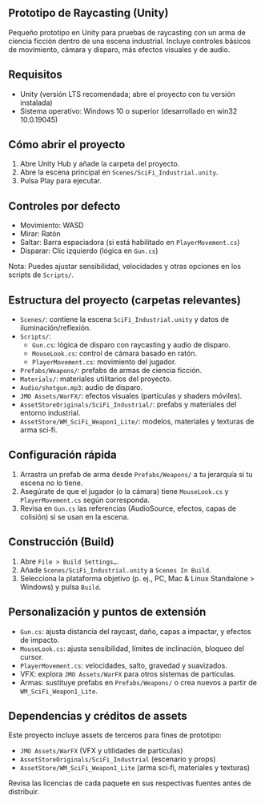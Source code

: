 ## Prototipo de Raycasting (Unity)

Pequeño prototipo en Unity para pruebas de raycasting con un arma de ciencia ficción dentro de una escena industrial. Incluye controles básicos de movimiento, cámara y disparo, más efectos visuales y de audio.

## Requisitos

- Unity (versión LTS recomendada; abre el proyecto con tu versión instalada)
- Sistema operativo: Windows 10 o superior (desarrollado en win32 10.0.19045)

## Cómo abrir el proyecto

1. Abre Unity Hub y añade la carpeta del proyecto.
2. Abre la escena principal en `Scenes/SciFi_Industrial.unity`.
3. Pulsa Play para ejecutar.

## Controles por defecto

- Movimiento: WASD
- Mirar: Ratón
- Saltar: Barra espaciadora (si está habilitado en `PlayerMovement.cs`)
- Disparar: Clic izquierdo (lógica en `Gun.cs`)

Nota: Puedes ajustar sensibilidad, velocidades y otras opciones en los scripts de `Scripts/`.

## Estructura del proyecto (carpetas relevantes)

- `Scenes/`: contiene la escena `SciFi_Industrial.unity` y datos de iluminación/reflexión.
- `Scripts/`:
  - `Gun.cs`: lógica de disparo con raycasting y audio de disparo.
  - `MouseLook.cs`: control de cámara basado en ratón.
  - `PlayerMovement.cs`: movimiento del jugador.
- `Prefabs/Weapons/`: prefabs de armas de ciencia ficción.
- `Materials/`: materiales utilitarios del proyecto.
- `Audio/shotgun.mp3`: audio de disparo.
- `JMO Assets/WarFX/`: efectos visuales (partículas y shaders móviles).
- `AssetStoreOriginals/SciFi_Industrial/`: prefabs y materiales del entorno industrial.
- `AssetStore/WM_SciFi_Weapon1_Lite/`: modelos, materiales y texturas de arma sci‑fi.

## Configuración rápida

1. Arrastra un prefab de arma desde `Prefabs/Weapons/` a tu jerarquía si tu escena no lo tiene.
2. Asegúrate de que el jugador (o la cámara) tiene `MouseLook.cs` y `PlayerMovement.cs` según corresponda.
3. Revisa en `Gun.cs` las referencias (AudioSource, efectos, capas de colisión) si se usan en la escena.

## Construcción (Build)

1. Abre `File > Build Settings…`.
2. Añade `Scenes/SciFi_Industrial.unity` a `Scenes In Build`.
3. Selecciona la plataforma objetivo (p. ej., PC, Mac & Linux Standalone > Windows) y pulsa `Build`.

## Personalización y puntos de extensión

- `Gun.cs`: ajusta distancia del raycast, daño, capas a impactar, y efectos de impacto.
- `MouseLook.cs`: ajusta sensibilidad, límites de inclinación, bloqueo del cursor.
- `PlayerMovement.cs`: velocidades, salto, gravedad y suavizados.
- VFX: explora `JMO Assets/WarFX` para otros sistemas de partículas.
- Armas: sustituye prefabs en `Prefabs/Weapons/` o crea nuevos a partir de `WM_SciFi_Weapon1_Lite`.

## Dependencias y créditos de assets

Este proyecto incluye assets de terceros para fines de prototipo:

- `JMO Assets/WarFX` (VFX y utilidades de partículas)
- `AssetStoreOriginals/SciFi_Industrial` (escenario y props)
- `AssetStore/WM_SciFi_Weapon1_Lite` (arma sci‑fi, materiales y texturas)

Revisa las licencias de cada paquete en sus respectivas fuentes antes de distribuir.



